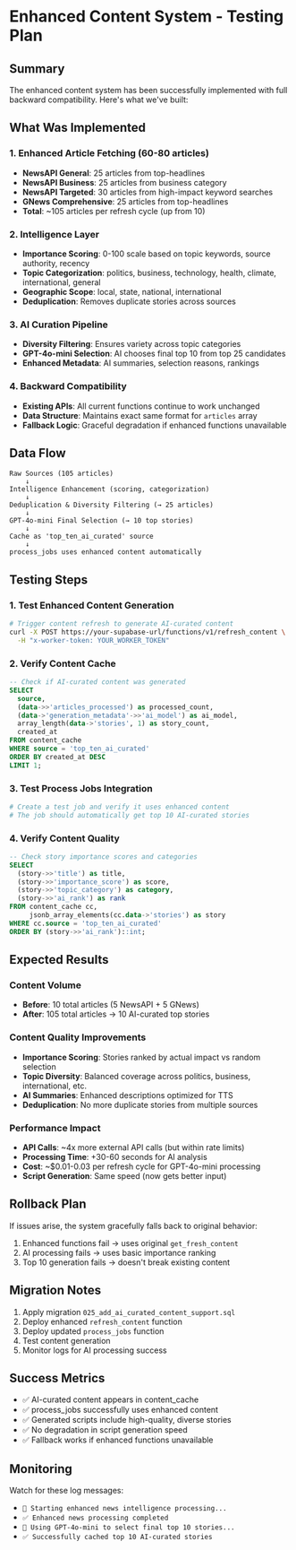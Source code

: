 # Enhanced Content System - Testing Plan

## Summary
The enhanced content system has been successfully implemented with full backward compatibility. Here's what we've built:

## What Was Implemented

### 1. Enhanced Article Fetching (60-80 articles)
- **NewsAPI General**: 25 articles from top-headlines
- **NewsAPI Business**: 25 articles from business category  
- **NewsAPI Targeted**: 30 articles from high-impact keyword searches
- **GNews Comprehensive**: 25 articles from top-headlines
- **Total**: ~105 articles per refresh cycle (up from 10)

### 2. Intelligence Layer
- **Importance Scoring**: 0-100 scale based on topic keywords, source authority, recency
- **Topic Categorization**: politics, business, technology, health, climate, international, general
- **Geographic Scope**: local, state, national, international
- **Deduplication**: Removes duplicate stories across sources

### 3. AI Curation Pipeline
- **Diversity Filtering**: Ensures variety across topic categories
- **GPT-4o-mini Selection**: AI chooses final top 10 from top 25 candidates
- **Enhanced Metadata**: AI summaries, selection reasons, rankings

### 4. Backward Compatibility
- **Existing APIs**: All current functions continue to work unchanged
- **Data Structure**: Maintains exact same format for `articles` array
- **Fallback Logic**: Graceful degradation if enhanced functions unavailable

## Data Flow

```
Raw Sources (105 articles)
    ↓
Intelligence Enhancement (scoring, categorization)
    ↓  
Deduplication & Diversity Filtering (→ 25 articles)
    ↓
GPT-4o-mini Final Selection (→ 10 top stories)
    ↓
Cache as 'top_ten_ai_curated' source
    ↓
process_jobs uses enhanced content automatically
```

## Testing Steps

### 1. Test Enhanced Content Generation
```bash
# Trigger content refresh to generate AI-curated content
curl -X POST https://your-supabase-url/functions/v1/refresh_content \
  -H "x-worker-token: YOUR_WORKER_TOKEN"
```

### 2. Verify Content Cache
```sql
-- Check if AI-curated content was generated
SELECT 
  source, 
  (data->>'articles_processed') as processed_count,
  (data->'generation_metadata'->>'ai_model') as ai_model,
  array_length(data->'stories', 1) as story_count,
  created_at
FROM content_cache 
WHERE source = 'top_ten_ai_curated' 
ORDER BY created_at DESC 
LIMIT 1;
```

### 3. Test Process Jobs Integration  
```bash
# Create a test job and verify it uses enhanced content
# The job should automatically get top 10 AI-curated stories
```

### 4. Verify Content Quality
```sql
-- Check story importance scores and categories
SELECT 
  (story->>'title') as title,
  (story->>'importance_score') as score,
  (story->>'topic_category') as category,
  (story->>'ai_rank') as rank
FROM content_cache cc,
     jsonb_array_elements(cc.data->'stories') as story
WHERE cc.source = 'top_ten_ai_curated'
ORDER BY (story->>'ai_rank')::int;
```

## Expected Results

### Content Volume
- **Before**: 10 total articles (5 NewsAPI + 5 GNews)
- **After**: 105 total articles → 10 AI-curated top stories

### Content Quality Improvements
- **Importance Scoring**: Stories ranked by actual impact vs random selection
- **Topic Diversity**: Balanced coverage across politics, business, international, etc.
- **AI Summaries**: Enhanced descriptions optimized for TTS
- **Deduplication**: No more duplicate stories from multiple sources

### Performance Impact
- **API Calls**: ~4x more external API calls (but within rate limits)
- **Processing Time**: +30-60 seconds for AI analysis
- **Cost**: ~$0.01-0.03 per refresh cycle for GPT-4o-mini processing
- **Script Generation**: Same speed (now gets better input)

## Rollback Plan
If issues arise, the system gracefully falls back to original behavior:
1. Enhanced functions fail → uses original `get_fresh_content`
2. AI processing fails → uses basic importance ranking
3. Top 10 generation fails → doesn't break existing content

## Migration Notes
1. Apply migration `025_add_ai_curated_content_support.sql`
2. Deploy enhanced `refresh_content` function
3. Deploy updated `process_jobs` function
4. Test content generation
5. Monitor logs for AI processing success

## Success Metrics
- ✅ AI-curated content appears in content_cache
- ✅ process_jobs successfully uses enhanced content
- ✅ Generated scripts include high-quality, diverse stories
- ✅ No degradation in script generation speed
- ✅ Fallback works if enhanced functions unavailable

## Monitoring
Watch for these log messages:
- `🧠 Starting enhanced news intelligence processing...`
- `✅ Enhanced news processing completed`
- `🤖 Using GPT-4o-mini to select final top 10 stories...`
- `✅ Successfully cached top 10 AI-curated stories`
